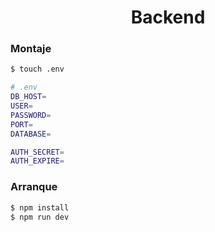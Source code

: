 <h1 align="center">Backend</h1>

### Montaje

```bash
$ touch .env
```
```bash
# .env
DB_HOST=
USER=
PASSWORD=
PORT=
DATABASE=

AUTH_SECRET=
AUTH_EXPIRE=
```

### Arranque

```bash
$ npm install
$ npm run dev
```